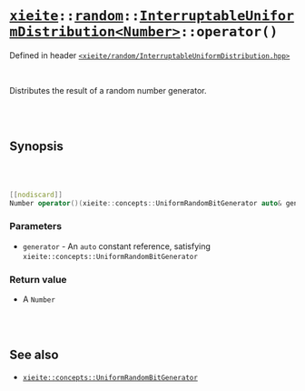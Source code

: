 # [`xieite`](../../../README.md)`::`[`random`](../../../docs/random.md)`::`[`InterruptableUniformDistribution<Number>`](../../../docs/random/InterruptableUniformDistribution.md)`::operator()`
Defined in header [`<xieite/random/InterruptableUniformDistribution.hpp>`](../../../include/random/InterruptableUniformDistribution.hpp)

<br/>

Distributes the result of a random number generator.

<br/><br/>

## Synopsis

<br/><br/>

```cpp
[[nodiscard]]
Number operator()(xieite::concepts::UniformRandomBitGenerator auto& generator) noexcept;
```
### Parameters
- `generator` - An `auto` constant reference, satisfying `xieite::concepts::UniformRandomBitGenerator`
### Return value
- A `Number`

<br/><br/>

## See also
- [`xieite::concepts::UniformRandomBitGenerator`](../../../docs/concepts/UniformRandomBitGenerator.md)
